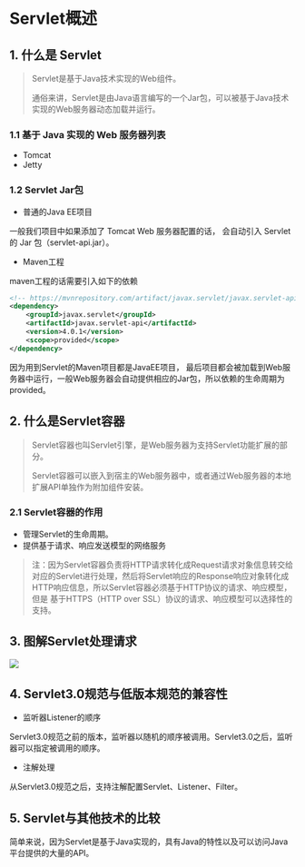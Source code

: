 # Servlet概述

## 1. 什么是 Servlet

> Servlet是基于Java技术实现的Web组件。
>
> 通俗来讲，Servlet是由Java语言编写的一个Jar包，可以被基于Java技术实现的Web服务器动态加载并运行。

### 1.1 基于 Java 实现的 Web 服务器列表

- Tomcat
- Jetty

### 1.2 Servlet Jar包

- 普通的Java EE项目

一般我们项目中如果添加了 Tomcat Web 服务器配置的话， 会自动引入 Servlet 的 Jar 包（servlet-api.jar）。

- Maven工程

maven工程的话需要引入如下的依赖

```xml
<!-- https://mvnrepository.com/artifact/javax.servlet/javax.servlet-api -->
<dependency>
    <groupId>javax.servlet</groupId>
    <artifactId>javax.servlet-api</artifactId>
    <version>4.0.1</version>
    <scope>provided</scope>
</dependency>
```

因为用到Servlet的Maven项目都是JavaEE项目， 最后项目都会被加载到Web服务器中运行，一般Web服务器会自动提供相应的Jar包，所以依赖的生命周期为provided。

## 2. 什么是Servlet容器

> Servlet容器也叫Servlet引擎，是Web服务器为支持Servlet功能扩展的部分。
>
> Servlet容器可以嵌入到宿主的Web服务器中，或者通过Web服务器的本地扩展API单独作为附加组件安装。

### 2.1 Servlet容器的作用

- 管理Servlet的生命周期。
- 提供基于请求、响应发送模型的网络服务

> 注：因为Servlet容器负责将HTTP请求转化成Request请求对象信息转交给对应的Servlet进行处理，然后将Servlet响应的Response响应对象转化成HTTP响应信息，所以Servlet容器必须基于HTTP协议的请求、响应模型，但是 基于HTTPS（HTTP over SSL）协议的请求、响应模型可以选择性的支持。

## 3. 图解Servlet处理请求

![](https://raw.githubusercontent.com/inconspicuousy-start/image/master/1602319254(1).jpg)

## 4. Servlet3.0规范与低版本规范的兼容性

- 监听器Listener的顺序

Servlet3.0规范之前的版本，监听器以随机的顺序被调用。Servlet3.0之后，监听器可以指定被调用的顺序。

- 注解处理

从Servlet3.0规范之后，支持注解配置Servlet、Listener、Filter。

## 5. Servlet与其他技术的比较

简单来说，因为Servlet是基于Java实现的，具有Java的特性以及可以访问Java平台提供的大量的API。